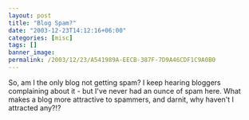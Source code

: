 ```yaml
---
layout: post
title: "Blog Spam?"
date: "2003-12-23T14:12:16+06:00"
categories: [misc]
tags: []
banner_image: 
permalink: /2003/12/23/A541989A-EECB-387F-7D9A46CDF1C9A0B0
---
```


So, am I the only blog not getting spam? I keep hearing bloggers complaining about it - but I've never had an ounce of spam here. What makes a blog more attractive to spammers, and darnit, why haven't  I attracted any?!?